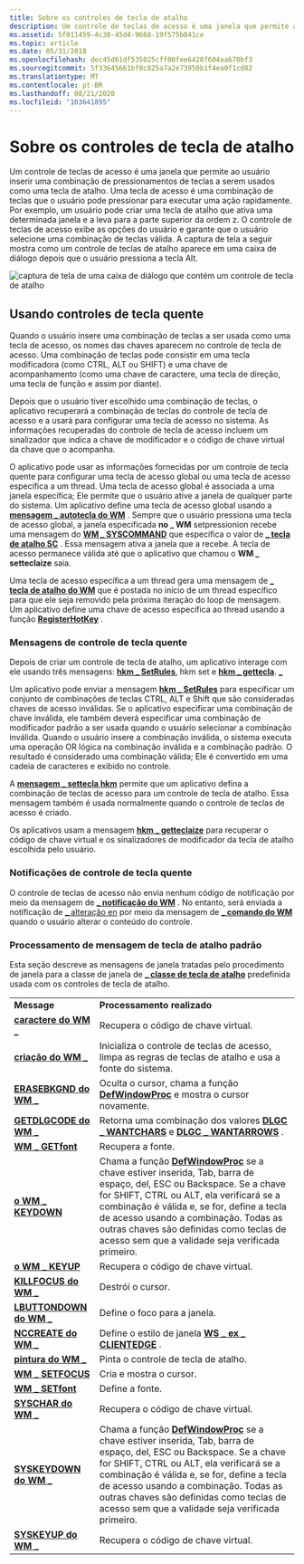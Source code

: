 ```yaml
---
title: Sobre os controles de tecla de atalho
description: Um controle de teclas de acesso é uma janela que permite ao usuário inserir uma combinação de pressionamentos de teclas a serem usados como uma tecla de atalho.
ms.assetid: 5f011459-4c30-45d4-9668-19f575b041ce
ms.topic: article
ms.date: 05/31/2018
ms.openlocfilehash: dec45d61df535025cff00fee6428f604aa670bf3
ms.sourcegitcommit: 5f33645661bf8c825a7a2e73950b1f4ea0f1cd82
ms.translationtype: MT
ms.contentlocale: pt-BR
ms.lasthandoff: 08/21/2020
ms.locfileid: "103641895"
---
```

# <a name="about-hot-key-controls"></a>Sobre os controles de tecla de atalho

Um controle de teclas de acesso é uma janela que permite ao usuário inserir uma combinação de pressionamentos de teclas a serem usados como uma tecla de atalho. Uma tecla de acesso é uma combinação de teclas que o usuário pode pressionar para executar uma ação rapidamente. Por exemplo, um usuário pode criar uma tecla de atalho que ativa uma determinada janela e a leva para a parte superior da ordem z. O controle de teclas de acesso exibe as opções do usuário e garante que o usuário selecione uma combinação de teclas válida. A captura de tela a seguir mostra como um controle de teclas de atalho aparece em uma caixa de diálogo depois que o usuário pressiona a tecla Alt.

![captura de tela de uma caixa de diálogo que contém um controle de tecla de atalho](images/hotkey.png)

## <a name="using-hot-key-controls"></a>Usando controles de tecla quente

Quando o usuário insere uma combinação de teclas a ser usada como uma tecla de acesso, os nomes das chaves aparecem no controle de tecla de acesso. Uma combinação de teclas pode consistir em uma tecla modificadora (como CTRL, ALT ou SHIFT) e uma chave de acompanhamento (como uma chave de caractere, uma tecla de direção, uma tecla de função e assim por diante).

Depois que o usuário tiver escolhido uma combinação de teclas, o aplicativo recuperará a combinação de teclas do controle de tecla de acesso e a usará para configurar uma tecla de acesso no sistema. As informações recuperadas do controle de tecla de acesso incluem um sinalizador que indica a chave de modificador e o código de chave virtual da chave que o acompanha.

O aplicativo pode usar as informações fornecidas por um controle de tecla quente para configurar uma tecla de acesso global ou uma tecla de acesso específica a um thread. Uma tecla de acesso global é associada a uma janela específica; Ele permite que o usuário ative a janela de qualquer parte do sistema. Um aplicativo define uma tecla de acesso global usando a [**mensagem \_ autotecla do WM**](/windows/desktop/inputdev/wm-sethotkey) . Sempre que o usuário pressiona uma tecla de acesso global, a janela especificada **no \_ WM** setpressionion recebe uma mensagem do [**WM \_ SYSCOMMAND**](/windows/desktop/menurc/wm-syscommand) que especifica o valor de [**\_ tecla de atalho SC**](/windows/desktop/inputdev/wm-sethotkey) . Essa mensagem ativa a janela que a recebe. A tecla de acesso permanece válida até que o aplicativo que chamou o **WM \_ setteclaize** saia.

Uma tecla de acesso específica a um thread gera uma mensagem de [**\_ tecla de atalho do WM**](/windows/desktop/inputdev/wm-hotkey) que é postada no início de um thread específico para que ele seja removido pela próxima iteração do loop de mensagem. Um aplicativo define uma chave de acesso específica ao thread usando a função [**RegisterHotKey**](/windows/desktop/api/winuser/nf-winuser-registerhotkey) .

### <a name="hot-key-control-messages"></a>Mensagens de controle de tecla quente

Depois de criar um controle de tecla de atalho, um aplicativo interage com ele usando três mensagens: [**hkm \_ SetRules**](hkm-setrules.md), hkm set e [**hkm \_ gettecla**](hkm-gethotkey.md). [**\_**](hkm-sethotkey.md)

Um aplicativo pode enviar a mensagem [**hkm \_ SetRules**](hkm-setrules.md) para especificar um conjunto de combinações de teclas CTRL, ALT e Shift que são consideradas chaves de acesso inválidas. Se o aplicativo especificar uma combinação de chave inválida, ele também deverá especificar uma combinação de modificador padrão a ser usada quando o usuário selecionar a combinação inválida. Quando o usuário insere a combinação inválida, o sistema executa uma operação OR lógica na combinação inválida e a combinação padrão. O resultado é considerado uma combinação válida; Ele é convertido em uma cadeia de caracteres e exibido no controle.

A [**mensagem \_ settecla hkm**](hkm-sethotkey.md) permite que um aplicativo defina a combinação de teclas de acesso para um controle de tecla de atalho. Essa mensagem também é usada normalmente quando o controle de teclas de acesso é criado.

Os aplicativos usam a mensagem [**hkm \_ getteclaize**](hkm-gethotkey.md) para recuperar o código de chave virtual e os sinalizadores de modificador da tecla de atalho escolhida pelo usuário.

### <a name="hot-key-control-notifications"></a>Notificações de controle de tecla quente

O controle de teclas de acesso não envia nenhum código de notificação por meio da mensagem de [**\_ notificação do WM**](wm-notify.md) . No entanto, será enviada a notificação de [ \_ alteração en](en-change.md) por meio da mensagem de [**\_ comando do WM**](/windows/desktop/menurc/wm-command) quando o usuário alterar o conteúdo do controle.

### <a name="default-hot-key-message-processing"></a>Processamento de mensagem de tecla de atalho padrão

Esta seção descreve as mensagens de janela tratadas pelo procedimento de janela para a classe de janela de [**\_ classe de tecla de atalho**](common-control-window-classes.md) predefinida usada com os controles de tecla de atalho.



|                                                |                                                                                                                                                                                                                                                                                                                                               |
|------------------------------------------------|-----------------------------------------------------------------------------------------------------------------------------------------------------------------------------------------------------------------------------------------------------------------------------------------------------------------------------------------------|
| **Message**                                    | **Processamento realizado**                                                                                                                                                                                                                                                                                                                      |
| [**caractere do WM \_**](/windows/desktop/inputdev/wm-char)               | Recupera o código de chave virtual.                                                                                                                                                                                                                                                                                                               |
| [**criação do WM \_**](/windows/desktop/winmsg/wm-create)             | Inicializa o controle de teclas de acesso, limpa as regras de teclas de atalho e usa a fonte do sistema.                                                                                                                                                                                                                                                          |
| [**ERASEBKGND do WM \_**](/windows/desktop/winmsg/wm-erasebkgnd)     | Oculta o cursor, chama a função [**DefWindowProc**](/windows/desktop/api/winuser/nf-winuser-defwindowproca) e mostra o cursor novamente.                                                                                                                                                                                                                                     |
| [**GETDLGCODE do WM \_**](/windows/desktop/dlgbox/wm-getdlgcode)     | Retorna uma combinação dos valores [**DLGC \_ WANTCHARS**](/windows/desktop/dlgbox/wm-getdlgcode) e [**DLGC \_ WANTARROWS**](/windows/desktop/dlgbox/wm-getdlgcode) .                                                                                                                                               |
| [**WM \_ GETfont**](/windows/desktop/winmsg/wm-getfont)           | Recupera a fonte.                                                                                                                                                                                                                                                                                                                           |
| [**o WM \_ KEYDOWN**](/windows/desktop/inputdev/wm-keydown)         | Chama a função [**DefWindowProc**](/windows/desktop/api/winuser/nf-winuser-defwindowproca) se a chave estiver inserida, Tab, barra de espaço, del, ESC ou Backspace. Se a chave for SHIFT, CTRL ou ALT, ela verificará se a combinação é válida e, se for, define a tecla de acesso usando a combinação. Todas as outras chaves são definidas como teclas de acesso sem que a validade seja verificada primeiro. |
| [**o WM \_ KEYUP**](/windows/desktop/inputdev/wm-keyup)             | Recupera o código de chave virtual.                                                                                                                                                                                                                                                                                                               |
| [**KILLFOCUS do WM \_**](/windows/desktop/inputdev/wm-killfocus)     | Destrói o cursor.                                                                                                                                                                                                                                                                                                                           |
| [**LBUTTONDOWN do WM \_**](/windows/desktop/inputdev/wm-lbuttondown) | Define o foco para a janela.                                                                                                                                                                                                                                                                                                                 |
| [**NCCREATE do WM \_**](/windows/desktop/winmsg/wm-nccreate)         | Define o estilo de janela [**WS \_ ex \_ CLIENTEDGE**](/windows/desktop/winmsg/extended-window-styles) .                                                                                                                                                                                                                              |
| [**pintura do WM \_**](/windows/desktop/gdi/wm-paint)                  | Pinta o controle de tecla de atalho.                                                                                                                                                                                                                                                                                                                   |
| [**WM \_ SETFOCUS**](/windows/desktop/inputdev/wm-setfocus)       | Cria e mostra o cursor.                                                                                                                                                                                                                                                                                                                  |
| [**WM \_ SETfont**](/windows/desktop/winmsg/wm-setfont)           | Define a fonte.                                                                                                                                                                                                                                                                                                                                |
| [**SYSCHAR do WM \_**](/windows/desktop/menurc/wm-syschar)           | Recupera o código de chave virtual.                                                                                                                                                                                                                                                                                                               |
| [**SYSKEYDOWN do WM \_**](/windows/desktop/inputdev/wm-syskeydown)   | Chama a função [**DefWindowProc**](/windows/desktop/api/winuser/nf-winuser-defwindowproca) se a chave estiver inserida, Tab, barra de espaço, del, ESC ou Backspace. Se a chave for SHIFT, CTRL ou ALT, ela verificará se a combinação é válida e, se for, define a tecla de acesso usando a combinação. Todas as outras chaves são definidas como teclas de acesso sem que a validade seja verificada primeiro. |
| [**SYSKEYUP do WM \_**](/windows/desktop/inputdev/wm-syskeyup)       | Recupera o código de chave virtual.                                                                                                                                                                                                                                                                                                               |



 

 

 